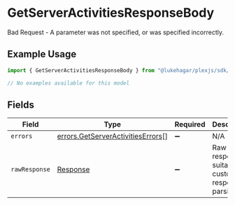 # GetServerActivitiesResponseBody

Bad Request - A parameter was not specified, or was specified incorrectly.

## Example Usage

```typescript
import { GetServerActivitiesResponseBody } from "@lukehagar/plexjs/sdk/models/errors";

// No examples available for this model
```

## Fields

| Field                                                                                         | Type                                                                                          | Required                                                                                      | Description                                                                                   |
| --------------------------------------------------------------------------------------------- | --------------------------------------------------------------------------------------------- | --------------------------------------------------------------------------------------------- | --------------------------------------------------------------------------------------------- |
| `errors`                                                                                      | [errors.GetServerActivitiesErrors](../../../sdk/models/errors/getserveractivitieserrors.md)[] | :heavy_minus_sign:                                                                            | N/A                                                                                           |
| `rawResponse`                                                                                 | [Response](https://developer.mozilla.org/en-US/docs/Web/API/Response)                         | :heavy_minus_sign:                                                                            | Raw HTTP response; suitable for custom response parsing                                       |